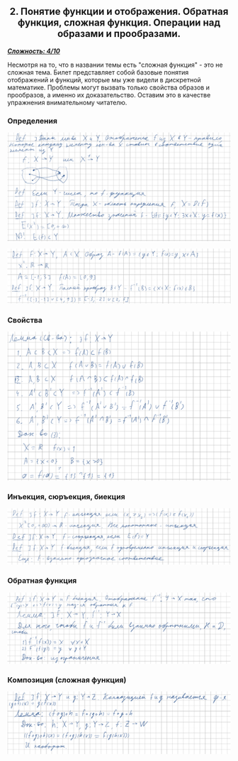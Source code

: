 <center><h2>2. Понятие функции и отображения. Обратная функция, сложная функция. Операции над образами и прообразами.</h2></center>

***<ins>Сложность: 4/10</ins>***

Несмотря на то, что в названии темы есть "сложная функция" - это не сложная тема. Билет представляет собой базовые понятия отображений и функций, которые мы уже видели в дискретной математике. Проблемы могут вызвать только свойства образов и прообразов, а именно их доказательство. Оставим это в качестве упражнения внимательному читателю.

### Определения

![func_1](./images/func_1.png)

![func_2](./images/func_2.png)

### Свойства

![func_3](./images/func_3.png)

### Инъекция, сюръекция, биекция

![func_4](./images/func_4.png)

### Обратная функция

![func_5](./images/func_5.png)

### Композиция (сложная функция)

![func_6](./images/func_6.png)
